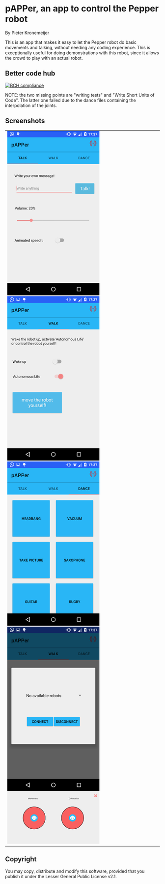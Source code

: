 # pAPPer, an app to control the Pepper robot

By Pieter Kronemeijer

This is an app that makes it easy to let the Pepper robot do basic movements and talking, without needing any coding experience. This is exceptionally useful for doing demonstrations with this robot, since it allows the crowd to play with an actual robot.

## Better code hub
[![BCH compliance](https://bettercodehub.com/edge/badge/P1eter/pAPPer?branch=master)](https://bettercodehub.com/)

NOTE: the two missing points are "writing tests" and "Write Short Units of Code". The latter one failed due to the dance files containing the interpolation of the joints.

## Screenshots
<table>
  <tr>
    <td>
      <img src="https://github.com/P1eter/pAPPer/blob/master/doc/talk.png?raw=true" width="300">
      <img src="https://github.com/P1eter/pAPPer/blob/master/doc/move.png?raw=true" width="300">
      <img src="https://github.com/P1eter/pAPPer/blob/master/doc/dance.png?raw=true" width="300">
      <img src="https://github.com/P1eter/pAPPer/blob/master/doc/connect.png?raw=true" width="300">
      <img src="https://github.com/P1eter/pAPPer/blob/master/doc/joysticks.png?raw=true" width="300">
    </td>
  </tr>
</table>


## Copyright
You may copy, distribute and modify this software, provided that you publish it under the Lesser General Public License v2.1.